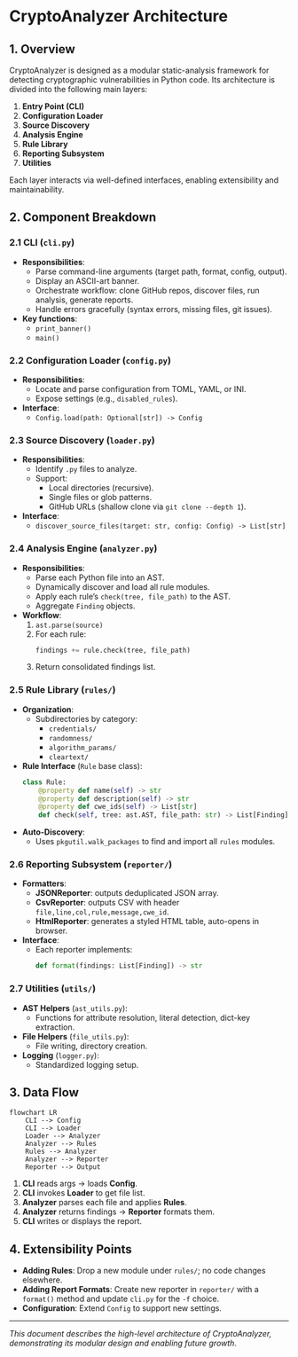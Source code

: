 # CryptoAnalyzer Architecture

## 1. Overview

CryptoAnalyzer is designed as a modular static-analysis framework for detecting cryptographic vulnerabilities in Python code. Its architecture is divided into the following main layers:

1. **Entry Point (CLI)**  
2. **Configuration Loader**  
3. **Source Discovery**  
4. **Analysis Engine**  
5. **Rule Library**  
6. **Reporting Subsystem**  
7. **Utilities**

Each layer interacts via well-defined interfaces, enabling extensibility and maintainability.

## 2. Component Breakdown

### 2.1 CLI (`cli.py`)
- **Responsibilities**:
  - Parse command-line arguments (target path, format, config, output).
  - Display an ASCII-art banner.
  - Orchestrate workflow: clone GitHub repos, discover files, run analysis, generate reports.
  - Handle errors gracefully (syntax errors, missing files, git issues).
- **Key functions**:
  - `print_banner()`
  - `main()`

### 2.2 Configuration Loader (`config.py`)
- **Responsibilities**:
  - Locate and parse configuration from TOML, YAML, or INI.
  - Expose settings (e.g., `disabled_rules`).
- **Interface**:
  - `Config.load(path: Optional[str]) -> Config`

### 2.3 Source Discovery (`loader.py`)
- **Responsibilities**:
  - Identify `.py` files to analyze.
  - Support:
    - Local directories (recursive).
    - Single files or glob patterns.
    - GitHub URLs (shallow clone via `git clone --depth 1`).
- **Interface**:
  - `discover_source_files(target: str, config: Config) -> List[str]`

### 2.4 Analysis Engine (`analyzer.py`)
- **Responsibilities**:
  - Parse each Python file into an AST.
  - Dynamically discover and load all rule modules.
  - Apply each rule’s `check(tree, file_path)` to the AST.
  - Aggregate `Finding` objects.
- **Workflow**:
  1. `ast.parse(source)`
  2. For each rule:
     ```python
     findings += rule.check(tree, file_path)
     ```
  3. Return consolidated findings list.

### 2.5 Rule Library (`rules/`)
- **Organization**:
  - Subdirectories by category:
    - `credentials/`
    - `randomness/`
    - `algorithm_params/`
    - `cleartext/`
- **Rule Interface** (`Rule` base class):
  ```python
  class Rule:
      @property def name(self) -> str
      @property def description(self) -> str
      @property def cwe_ids(self) -> List[str]
      def check(self, tree: ast.AST, file_path: str) -> List[Finding]
  ```
- **Auto-Discovery**:
  - Uses `pkgutil.walk_packages` to find and import all `rules` modules.

### 2.6 Reporting Subsystem (`reporter/`)
- **Formatters**:
  - **JSONReporter**: outputs deduplicated JSON array.
  - **CsvReporter**: outputs CSV with header `file,line,col,rule,message,cwe_id`.
  - **HtmlReporter**: generates a styled HTML table, auto-opens in browser.
- **Interface**:
  - Each reporter implements:
    ```python
    def format(findings: List[Finding]) -> str
    ```

### 2.7 Utilities (`utils/`)
- **AST Helpers** (`ast_utils.py`):
  - Functions for attribute resolution, literal detection, dict-key extraction.
- **File Helpers** (`file_utils.py`):
  - File writing, directory creation.
- **Logging** (`logger.py`):
  - Standardized logging setup.

## 3. Data Flow

```mermaid
flowchart LR
    CLI --> Config
    CLI --> Loader
    Loader --> Analyzer
    Analyzer --> Rules
    Rules --> Analyzer
    Analyzer --> Reporter
    Reporter --> Output
```

1. **CLI** reads args → loads **Config**.  
2. **CLI** invokes **Loader** to get file list.  
3. **Analyzer** parses each file and applies **Rules**.  
4. **Analyzer** returns findings → **Reporter** formats them.  
5. **CLI** writes or displays the report.

## 4. Extensibility Points

- **Adding Rules**: Drop a new module under `rules/`; no code changes elsewhere.  
- **Adding Report Formats**: Create new reporter in `reporter/` with a `format()` method and update `cli.py` for the `-f` choice.  
- **Configuration**: Extend `Config` to support new settings.

---

*This document describes the high-level architecture of CryptoAnalyzer, demonstrating its modular design and enabling future growth.*